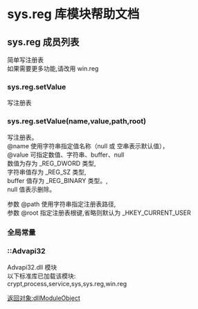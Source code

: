 # sys.reg 库模块帮助文档

<a id="sys.reg"></a>
## sys.reg 成员列表

简单写注册表  
如果需要更多功能,请改用 win.reg

<a id="sys.reg.setValue"></a>
### sys.reg.setValue 
 写注册表

<a id="sys.reg.setValue"></a>
### sys.reg.setValue(name,value,path,root) 
 写注册表。  
@name 使用字符串指定值名称（null 或 空串表示默认值），  
@value 可指定数值、字符串、buffer、null  
数值为存为 _REG_DWORD 类型,  
字符串值存为 _REG_SZ 类型,  
buffer 值存为 _REG_BINARY 类型。,  
null 值表示删除。  
  
参数 @path 使用字符串指定注册表路径,  
参数 @root 指定注册表根键,省略则默认为 _HKEY_CURRENT_USER


### 全局常量

<a id="::Advapi32"></a>
### ::Advapi32 
 Advapi32.dll 模块  
以下标准库已加载该模块:  
crypt,process,service,sys,sys.reg,win.reg  
  
[返回对象:dllModuleObject](https://www.aardio.com/zh-cn/doc/library-reference/raw/_.html#dllModuleObject)
